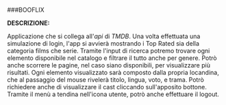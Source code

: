 ###BOOFLIX

**DESCRIZIONE:**

Applicazione che si collega all'_api_ di _TMDB_.
Una volta effettuata una simulazione di login, l'app si avvierà mostrando i Top Rated sia della categoria films che serie.
Tramite l'input di ricerca potremo trovare ogni elemento disponibile nel catalogo e filtrare il tutto anche per genere.
Potrò anche scorrere le pagine, nel caso siano disponibili, per visualizzare più risultati.
Ogni elemento visualizzato sarà composto dalla propria locandina, che al passaggio del mouse rivelerà titolo, lingua, voto, e trama.
Potrò richiedere anche di visualizzare il cast cliccando sull'apposito bottone.
Tramite il menù a tendina nell'icona utente, potrò anche effettuare il logout.